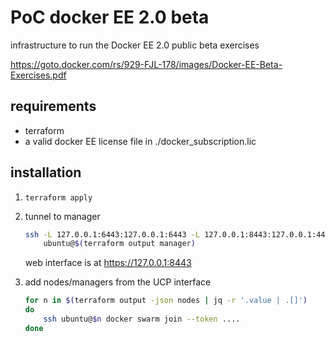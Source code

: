 # PoC docker EE 2.0 beta

infrastructure to run the Docker EE 2.0 public beta exercises

https://goto.docker.com/rs/929-FJL-178/images/Docker-EE-Beta-Exercises.pdf

## requirements

* terraform
* a valid docker EE license file in ./docker_subscription.lic

## installation
1. ``terraform apply``
2. tunnel to manager
    ```bash
    ssh -L 127.0.0.1:6443:127.0.0.1:6443 -L 127.0.0.1:8443:127.0.0.1:443 \
        ubuntu@$(terraform output manager)
    ```

    web interface is at https://127.0.0.1:8443
3. add nodes/managers from the UCP interface
    ```bash
    for n in $(terraform output -json nodes | jq -r '.value | .[]')
    do
        ssh ubuntu@$n docker swarm join --token ....
    done
    ```

